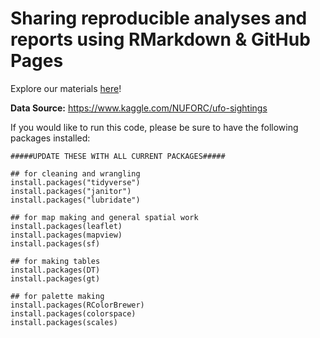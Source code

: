# Sharing reproducible analyses and reports using RMarkdown & GitHub Pages

Explore our materials [here](https://samanthacsik.github.io/RLadiesSB-sharing-analyses/)!

**Data Source:** https://www.kaggle.com/NUFORC/ufo-sightings 

If you would like to run this code, please be sure to have the following packages installed:

```
#####UPDATE THESE WITH ALL CURRENT PACKAGES#####

## for cleaning and wrangling
install.packages("tidyverse")
install.packages("janitor")
install.packages("lubridate")

## for map making and general spatial work
install.packages(leaflet)
install.packages(mapview)
install.packages(sf)

## for making tables
install.packages(DT)
install.packages(gt)

## for palette making
install.packages(RColorBrewer)
install.packages(colorspace)
install.packages(scales)
```
